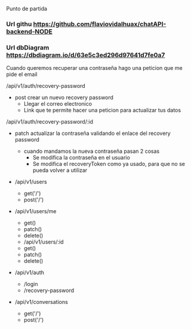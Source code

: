 Punto de partida

### Url githu   https://github.com/flaviovidalhuax/chatAPI-backend-NODE
### Url dbDiagram https://dbdiagram.io/d/63e5c3ed296d97641d7fe0a7

Cuando queremos recuperar una contraseña hago una peticion que me pide el email

/api/v1/auth/recovery-password
- post crear un nuevo recovery password
    - Llegar el correo electronico 
    - Link que te permite hacer una peticion para actualizar tus datos

/api/v1/auth/recovery-password/:id
- patch actualizar la contraseña validando el enlace del recovery password
    - cuando mandamos la nueva contraseña pasan 2 cosas
        - Se modifica la contraseña en el usuario
        - Se modifica el recoveryToken como ya usado, para que no se pueda volver a utilizar
- /api/v1/users
    - get('/')
    - post('/')
- /api/v1/users/me
    - get()
    - patch()
    - delete()
    - /api/v1/users/:id
    - get()
    - patch()
    - delete()

- /api/v1/auth
    - /login
    - /recovery-password

- /api/v1/conversations
    - get('/')
    - post('/')
